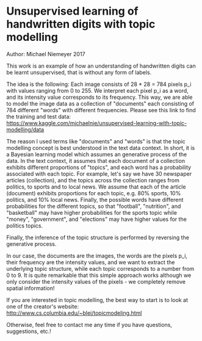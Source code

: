 # Unsupervised learning of handwritten digits with topic modelling
Author: Michael Niemeyer 2017

This work is an example of how an understanding of handwritten digits can be learnt unsupervised, that is without any form of labels.

The idea is the following: Each image consists of 28 * 28 = 784 pixels p_i with values ranging from 0 to 255. We interpret each pixel p_i as a word, and its intensity value corresponds to its frequency. This way, we are able to model the image data as a collection of "documents" each consisting of 784 different "words" with different frequencies.
Please see this link to find the training and test data: https://www.kaggle.com/michaelnie/unsupervised-learning-with-topic-modelling/data

The reason I used terms like "documents" and "words" is that the topic modelling concept is best understood in the text data context. In short, it is a Bayesian learning model which assumes an generative process of the data. In the text context, it assumes that each document of a collection exhibits different proportions of "topics", and each word has a probability associated with each topic.
For example, let's say we have 30 newspaper articles (collection), and the topics across the collection ranges from politics, to sports and to local news. We assume that each of the article (document) exhibits proportions for each topic, e.g. 80% sports, 10% politics, and 10% local news. Finally, the possible words have different probabilities for the different topics, so that "football", "nutrition", and "basketball" may have higher probabilities for the sports topic while "money", "government", and "elections" may have higher values for the politics topics.

Finally, the inference of the topic structure is performed by reversing the generative process.

In our case, the documents are the images, the words are the pixels p_i, their frequency are the intensity values, and we want to extract the underlying topic structure, while each topic corresponds to a number from 0 to 9.
It is quite remarkable that this simple approach works although we only consider the intensity values of the pixels - we completely remove spatial information!

If you are interested in topic modelling, the best way to start is to look at one of the creator's website: http://www.cs.columbia.edu/~blei/topicmodeling.html

Otherwise, feel free to contact me any time if you have questions, suggestions, etc.!
